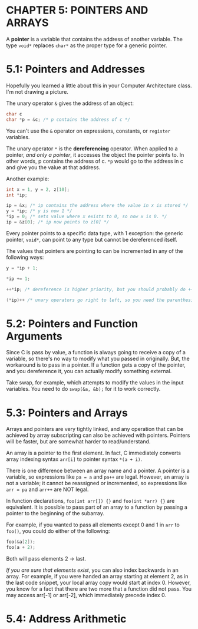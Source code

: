 # CHAPTER 5: POINTERS AND ARRAYS
A **pointer** is a variable that contains the address of another variable.
The type `void*` replaces `char*` as the proper type for a generic pointer.

# 5.1: Pointers and Addresses
Hopefully you learned a little about this in your Computer Architecture class. I'm not drawing a picture.

The unary operator `&` gives the address of an object:
```c
char c
char *p = &c; /* p contains the address of c */
```

You can't use the `&` operator on expressions, constants, or `register` variables.

The unary operator `*` is the **dereferencing** operator. When applied to a pointer, *and only a pointer*, it accesses the object the pointer points to. In other words, p contains the address of c. `*p` would go to the address in c and give you the value at that address.

Another example:
```c
int x = 1, y = 2, z[10];
int *ip;

ip = &x; /* ip contains the address where the value in x is stored */
y = *ip; /* y is now 1 */
*ip = 0; /* sets value where x exists to 0, so now x is 0. */
ip = &z[0]; /* ip now points to z[0] */
```

Every pointer points to a specific data type, with 1 exception: the generic pointer, `void*`, can point to any type but cannot be dereferenced itself.

The values that pointers are pointing to can be incremented in any of the following ways:
```c
y = *ip + 1;

*ip += 1;

++*ip; /* dereference is higher priority, but you should probably do ++(*ip); for clarity */

(*ip)++ /* unary operators go right to left, so you need the parenthesis */
```

# 5.2: Pointers and Function Arguments
Since C is pass by value, a function is always going to receive a copy of a variable, so there's no way to modify what you passed in originally. But, the workaround is to pass in a pointer. If a function gets a copy of the pointer, and you dereference it, you can actually modify something external.

Take swap, for example, which attempts to modify the values in the input variables. You need to do `swap(&a, &b);` for it to work correctly.

# 5.3: Pointers and Arrays
Arrays and pointers are very tightly linked, and any operation that can be achieved by array subscripting can also be achieved with pointers. Pointers will be faster, but are somewhat harder to read/understand.

An array is a pointer to the first element. In fact, C immediately converts array indexing syntax `arr[i]` to pointer syntax `*(a + i)`.

There is one difference between an array name and a pointer. A pointer is a variable, so expressions like `pa = a` and `pa++` are legal. However, an array is not a variable; it cannot be reassigned or incremented, so expressions like `arr = pa` and `arr++` are NOT legal.

In function declarations, `foo(int arr[]) {}` and `foo(int *arr) {}` are equivalent. It is possible to pass part of an array to a function by passing a pointer to the beginning of the subarray.

For example, if you wanted to pass all elements except 0 and 1 in `arr` to `foo()`, you could do either of the following:
```c
foo(&a[2]);
foo(a + 2);
```
Both will pass elements 2 -> last.

*If you are sure that elements exist*, you can also index backwards in an array. For example, if you were handed an array starting at element 2, as in the last code snippet, your local array copy would start at index 0. However, you know for a fact that there are two more that a function did not pass. You may access arr[-1] or arr[-2], which immediately precede index 0.

# 5.4: Address Arithmetic

